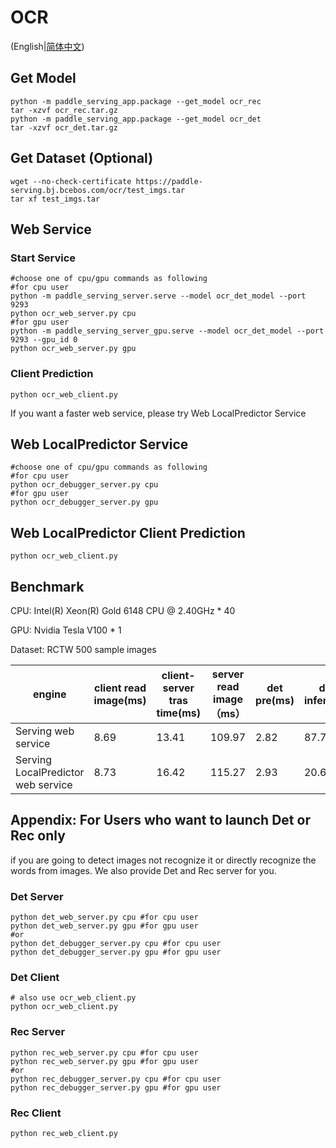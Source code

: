 # OCR 

(English|[简体中文](./README_CN.md))

## Get Model
```
python -m paddle_serving_app.package --get_model ocr_rec
tar -xzvf ocr_rec.tar.gz
python -m paddle_serving_app.package --get_model ocr_det
tar -xzvf ocr_det.tar.gz
```

## Get Dataset (Optional)
```
wget --no-check-certificate https://paddle-serving.bj.bcebos.com/ocr/test_imgs.tar
tar xf test_imgs.tar
```

## Web Service

### Start Service

```
#choose one of cpu/gpu commands as following
#for cpu user
python -m paddle_serving_server.serve --model ocr_det_model --port 9293
python ocr_web_server.py cpu
#for gpu user
python -m paddle_serving_server_gpu.serve --model ocr_det_model --port 9293 --gpu_id 0
python ocr_web_server.py gpu
```

### Client Prediction
```
python ocr_web_client.py
```
If you want a faster web service, please try Web LocalPredictor Service

## Web LocalPredictor Service
```
#choose one of cpu/gpu commands as following
#for cpu user
python ocr_debugger_server.py cpu
#for gpu user
python ocr_debugger_server.py gpu 
```

## Web LocalPredictor Client Prediction
```
python ocr_web_client.py
```

## Benchmark

CPU: Intel(R) Xeon(R) Gold 6148 CPU @ 2.40GHz * 40

GPU: Nvidia Tesla V100 * 1

Dataset: RCTW 500 sample images

| engine                       | client read image(ms) | client-server tras time(ms) | server read image（ms） | det pre(ms) | det infer(ms) | det post(ms) | rec pre(ms) | rec infer(ms) | rec post(ms) | server-client trans time(ms) | server side time consumption(ms) | server side overhead(ms) | total time（ms) |
|------------------------------|----------------|----------------------------|------------------|--------------------|------------------|--------------------|--------------------|------------------|--------------------|--------------------------|--------------------|--------------|---------------|
| Serving web service          | 8.69         | 13.41                      | 109.97           | 2.82               | 87.76            | 4.29               | 3.98               | 78.51            | 3.66               | 4.12                     | 181.02             | 136.49       | 317.51        |
| Serving LocalPredictor web service |  8.73        | 16.42                      | 115.27           | 2.93               | 20.63            | 3.97               | 4.48               | 13.84            | 3.60               | 6.91                     | 49.45              | 147.33       | 196.78        |

## Appendix: For Users who want to launch Det or Rec only
if you are going to detect images not recognize it or directly recognize the words from images. We also provide Det and Rec server for you.

### Det Server 

```
python det_web_server.py cpu #for cpu user
python det_web_server.py gpu #for gpu user
#or
python det_debugger_server.py cpu #for cpu user
python det_debugger_server.py gpu #for gpu user
```

### Det Client

```
# also use ocr_web_client.py
python ocr_web_client.py
```

### Rec Server

```
python rec_web_server.py cpu #for cpu user
python rec_web_server.py gpu #for gpu user
#or
python rec_debugger_server.py cpu #for cpu user
python rec_debugger_server.py gpu #for gpu user
```

### Rec Client

```
python rec_web_client.py
```
